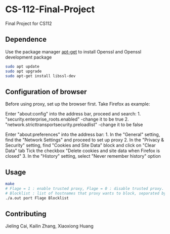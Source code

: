 # CS-112-Final-Project
Final Project for CS112

## Dependence
Use the package manager [apt-get](https://linux.die.net/man/8/apt-get) to install Openssl and Openssl development package
```bash
sudo apt update
sudo apt upgrade
sudo apt-get install libssl-dev
```

## Configuration of browser
Before using proxy, set up the browser first. Take Firefox as example:

Enter "about:config" into the address bar, proceed and search:
        1. "security.enterprise_roots.enabled" -change it to be true
        2. "network.stricttransportsecurity.preloadlist" -change it to be false

Enter "about:preferences" into the address bar:
        1. In the "General" setting, find the "Network Settings" and proceed to set up proxy
        2. In the "Privacy & Security" setting, find "Cookies and Site Data" block and click on "Clear Data" tab
           Tick the checkbox "Delete cookies and site data when Firefox is closed"
        3. In the "History" setting, select "Never remember history" option

## Usage
```bash
make
# Flage = 1 : enable trusted proxy, Flage = 0 : disable trusted proxy.
# Blocklist : list of hostnames that proxy wants to block, separated by comma. e.g: www.tufts.com,www.youtube.com
./a.out port Flage Blocklist
```

## Contributing
Jieling Cai, Kailin Zhang, Xiaoxiong Huang
